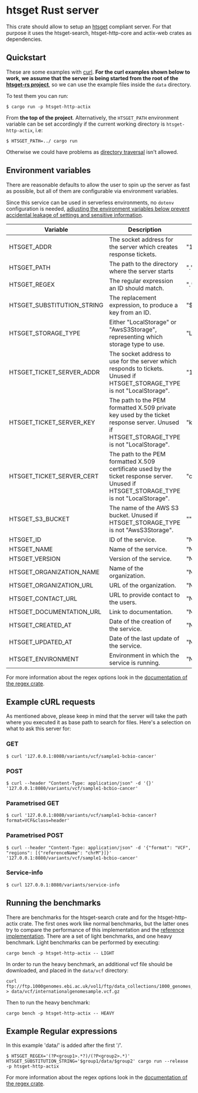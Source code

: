 # htsget Rust server
This crate should allow to setup an [htsget](http://samtools.github.io/hts-specs/htsget.html) compliant server. For that purpose it uses the htsget-search, htsget-http-core and actix-web crates as dependencies.

## Quickstart 

These are some examples with [curl](https://github.com/curl/curl). **For the curl examples shown below to work, we assume that the server is being started from the root of the [htsget-rs project](https://github.com/umccr/htsget-rs)**, so we can use the example files inside the `data` directory.

To test them you can run:

```shell
$ cargo run -p htsget-http-actix
```

From **the top of the project**. Alternatively, the `HTSGET_PATH` environment variable can be set accordingly if the current working directory is `htsget-http-actix`, i.e:

```shell
$ HTSGET_PATH=../ cargo run
```

Otherwise we could have problems as [directory traversal](https://en.wikipedia.org/wiki/Directory_traversal_attack) isn't allowed.

## Environment variables 

There are reasonable defaults to allow the user to spin up the server as fast as possible, but all of them are configurable via environment variables.

Since this service can be used in serverless environments, no `dotenv` configuration is needed, [adjusting the environment variables below prevent accidental leakage of settings and sensitive information](https://medium.com/@softprops/configuration-envy-a09584386705).

| Variable                   | Description                                                                                                                              | Default          |
|----------------------------|------------------------------------------------------------------------------------------------------------------------------------------|------------------|
| HTSGET_ADDR                | The socket address for the server which creates response tickets.                                                                        | "127.0.0.1:8080" |
| HTSGET_PATH                | The path to the directory where the server starts                                                                                        | "."              | 
| HTSGET_REGEX               | The regular expression an ID should match.                                                                                               | ".*"             |
| HTSGET_SUBSTITUTION_STRING | The replacement expression, to produce a key from an ID.                                                                                 | "$0"             |
| HTSGET_STORAGE_TYPE        | Either "LocalStorage" or "AwsS3Storage", representing which storage type to use.                                                         | "LocalStorage"   |
| HTSGET_TICKET_SERVER_ADDR  | The socket address to use for the server which responds to tickets. Unused if HTSGET_STORAGE_TYPE is not "LocalStorage".                 | "127.0.0.1:8081" |
| HTSGET_TICKET_SERVER_KEY   | The path to the PEM formatted X.509 private key used by the ticket response server. Unused if HTSGET_STORAGE_TYPE is not "LocalStorage". | "key.pem"        |
| HTSGET_TICKET_SERVER_CERT  | The path to the PEM formatted X.509 certificate used by the ticket response server. Unused if HTSGET_STORAGE_TYPE is not "LocalStorage". | "cert.pem"       |
| HTSGET_S3_BUCKET           | The name of the AWS S3 bucket. Unused if HTSGET_STORAGE_TYPE is not "AwsS3Storage".                                                      | ""               |
| HTSGET_ID                  | ID of the service.                                                                                                                       | "None"           |
| HTSGET_NAME                | Name of the service.                                                                                                                     | "None"           |
| HTSGET_VERSION             | Version of the service.                                                                                                                  | "None"           |
| HTSGET_ORGANIZATION_NAME   | Name of the organization.                                                                                                                | "None"           |
| HTSGET_ORGANIZATION_URL    | URL of the organization.                                                                                                                 | "None"           |
| HTSGET_CONTACT_URL         | URL to provide contact to the users.                                                                                                     | "None"           |
| HTSGET_DOCUMENTATION_URL   | Link to documentation.                                                                                                                   | "None"           |
| HTSGET_CREATED_AT          | Date of the creation of the service.                                                                                                     | "None"           |
| HTSGET_UPDATED_AT          | Date of the last update of the service.                                                                                                  | "None"           |
| HTSGET_ENVIRONMENT         | Environment in which the service is running.                                                                                             | "None"           |
For more information about the regex options look in the [documentation of the regex crate](https://docs.rs/regex/).

## Example cURL requests

As mentioned above, please keep in mind that the server will take the path where you executed it as base path to search for files. Here's a selection on what to ask this server for:

### GET

```shell
$ curl '127.0.0.1:8080/variants/vcf/sample1-bcbio-cancer'
```

### POST

```shell
$ curl --header "Content-Type: application/json" -d '{}' '127.0.0.1:8080/variants/vcf/sample1-bcbio-cancer'
```

### Parametrised GET

```shell
$ curl '127.0.0.1:8080/variants/vcf/sample1-bcbio-cancer?format=VCF&class=header'
```

### Parametrised POST

```shell
$ curl --header "Content-Type: application/json" -d '{"format": "VCF", "regions": [{"referenceName": "chrM"}]}' '127.0.0.1:8080/variants/vcf/sample1-bcbio-cancer'
```

### Service-info

```shell
$ curl 127.0.0.1:8080/variants/service-info
```

## Running the benchmarks
There are benchmarks for the htsget-search crate and for the htsget-http-actix crate. The first ones work like normal benchmarks, but the latter ones try to compare the performance of this implementation and the [reference implementation](https://github.com/ga4gh/htsget-refserver).
There are a set of light benchmarks, and one heavy benchmark. Light benchmarks can be performed by executing:

```
cargo bench -p htsget-http-actix -- LIGHT
```

In order to run the heavy benchmark, an additional vcf file should be downloaded, and placed in the `data/vcf` directory:

```
curl ftp://ftp.1000genomes.ebi.ac.uk/vol1/ftp/data_collections/1000_genomes_project/release/20190312_biallelic_SNV_and_INDEL/ALL.chr14.shapeit2_integrated_snvindels_v2a_27022019.GRCh38.phased.vcf.gz > data/vcf/internationalgenomesample.vcf.gz
```

Then to run the heavy benchmark:

```
cargo bench -p htsget-http-actix -- HEAVY
```

## Example Regular expressions
In this example 'data/' is added after the first '/'.
```shell
$ HTSGET_REGEX='(?P<group1>.*?)/(?P<group2>.*)' HTSGET_SUBSTITUTION_STRING='$group1/data/$group2' cargo run --release -p htsget-http-actix
```
For more information about the regex options look in the [documentation of the regex crate](https://docs.rs/regex/).